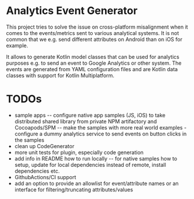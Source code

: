 # Analytics Event Generator

This project tries to solve the issue on cross-platform misalignment when it comes to the events/metrics sent to various analytical systems.
It is not common that we e.g. send different attributes on Android than on iOS for example.

It allows to generate Kotlin model classes that can be used for analytics purposes e.g. to send
an event to Google Analytics or other system. The events are generated from YAML configuration files
and are Kotlin data classes with support for Kotlin Multiplatform.

# TODOs

- sample apps
  -- configure native app samples (JS, iOS) to take distributed shared library from private NPM artifactory and Cocoapods/SPM
  -- make the samples with more real world examples - configure a dummy analytics service to send events on button clicks in the samples
- clean up CodeGenerator
- more unit tests for plugin, especially code generation
- add info in README how to run locally
-- for native samples how to setup, update for local dependencies instead of remote, install dependencies etc. 
- GithubActions/CI support
- add an option to provide an allowlist for event/attribute names or an interface for filtering/truncating attributes/values
